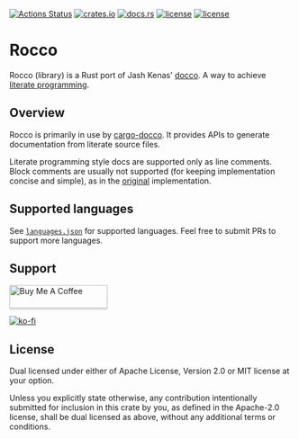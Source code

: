 
[![Actions Status](https://github.com/creativcoder/rocco/workflows/ci/badge.svg)](https://github.com/creativcoder/rocco/actions)
[![crates.io](https://img.shields.io/crates/v/rocco.svg)](https://crates.io/crates/rocco)
[![docs.rs](https://docs.rs/rocco/badge.svg)](https://docs.rs/rocco/)
[![license](https://img.shields.io/badge/License-MIT-blue.svg)](https://github.com/creativcoder/avrow/blob/master/LICENSE-MIT)
[![license](https://img.shields.io/badge/License-Apache%202.0-blue.svg)](https://github.com/creativcoder/avrow/blob/master/LICENSE-APACHE)

# Rocco

Rocco (library) is a Rust port of Jash Kenas' [docco](https://github.com/jashkenas/docco). A way to achieve [literate programming](http://www.literateprogramming.com/).

## Overview

Rocco is primarily in use by [cargo-docco](https://github.com/creativcoder/cargo-docco).
It provides APIs to generate documentation from literate source files.

Literate programming style docs are supported only as line comments. Block comments are usually not supported (for keeping implementation concise and simple), as in the [original](http://ashkenas.com/docco) implementation.

## Supported languages

See [`languages.json`](src/assets/languages.json) for supported languages. Feel free to submit PRs to support more languages.

## Support

<a href="https://www.buymeacoffee.com/creativcoder" target="_blank"><img src="https://www.buymeacoffee.com/assets/img/custom_images/orange_img.png" alt="Buy Me A Coffee" style="height: 41px !important;width: 174px !important;box-shadow: 0px 3px 2px 0px rgba(190, 190, 190, 0.5) !important;-webkit-box-shadow: 0px 3px 2px 0px rgba(190, 190, 190, 0.5) !important;" ></a>

[![ko-fi](https://www.ko-fi.com/img/githubbutton_sm.svg)](https://ko-fi.com/P5P71YZ0L)

## License

Dual licensed under either of Apache License, Version 2.0 or MIT license at your option.

Unless you explicitly state otherwise, any contribution intentionally submitted for inclusion in this crate by you, as defined in the Apache-2.0 license, shall be dual licensed as above, without any additional terms or conditions.